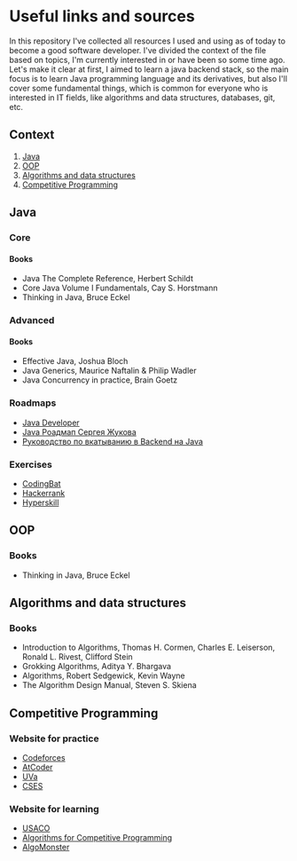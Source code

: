 # Useful links and sources
In this repository I've collected all resources I used and using as of today to become a good software developer. I've divided the context of the file based on topics, I'm currently interested in or have been so some time ago. Let's make it clear at first, I aimed to learn a java backend stack, so the main focus is to learn Java programming language and its derivatives, but also I'll cover some fundamental things, which is common for everyone who is interested in IT fields, like algorithms and data structures, databases, git, etc. 

## Context
1. [Java](#java)
2. [OOP](#oop)
3. [Algorithms and data structures](#algorithms-and-data-structures)
4. [Competitive Programming](#competitive-programming)
<!-- 3. [Databases](#databases)
4. [Git](#git)
5. [Competative Programming](#competative-programming) -->

## Java
### Core
#### Books
- Java The Complete Reference, Herbert Schildt
- Core Java Volume I Fundamentals, Cay S. Horstmann
- Thinking in Java, Bruce Eckel
### Advanced
#### Books
- Effective Java, Joshua Bloch
- Java Generics, Maurice Naftalin & Philip Wadler
- Java Concurrency in practice, Brain Goetz

### Roadmaps
- [Java Developer](https://roadmap.sh/java)
- [Java Роадмап Сергея Жукова](https://zhukovsd.github.io/java-backend-learning-course/)
- [Руководство по вкатыванию в Backend на Java](https://eightm.github.io/JavaBackendStartGuide/)

### Exercises
- [CodingBat](https://codingbat.com/java)
- [Hackerrank](https://www.hackerrank.com/domains/java)
- [Hyperskill](https://hyperskill.org/)

## OOP
### Books
- Thinking in Java, Bruce Eckel

## Algorithms and data structures
### Books
- Introduction to Algorithms, Thomas H. Cormen, Charles E. Leiserson, Ronald L. Rivest, Clifford Stein
- Grokking Algorithms, Aditya Y. Bhargava
- Algorithms, Robert Sedgewick, Kevin Wayne
- The Algorithm Design Manual, Steven S. Skiena

## Competitive Programming
### Website for practice
- [Codeforces](https://codeforces.com/)
- [AtCoder](https://atcoder.jp/home)
- [UVa](https://onlinejudge.org/index.php)
- [CSES](https://cses.fi/)
### Website for learning
- [USACO](https://usaco.guide/)
- [Algorithms for Competitive Programming](https://cp-algorithms.com/)
- [AlgoMonster](https://algo.monster/)
<!-- ## Databases

## Git

## Competative Programming -->
